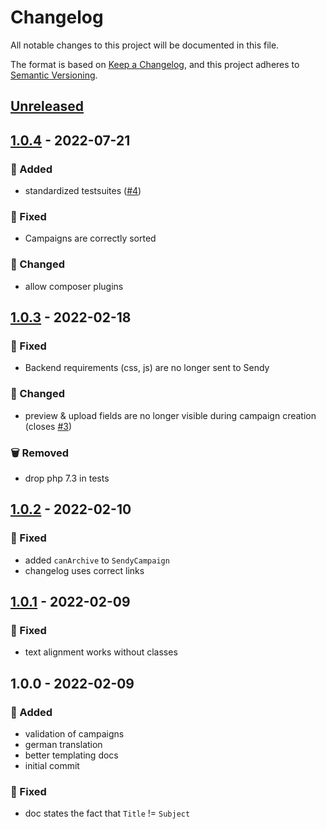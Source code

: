 # Changelog
All notable changes to this project will be documented in this file.

The format is based on [Keep a Changelog](https://keepachangelog.com/en/1.0.0/),
and this project adheres to [Semantic Versioning](https://semver.org/spec/v2.0.0.html).

<a name="unreleased"></a>
## [Unreleased]


<a name="1.0.4"></a>
## [1.0.4] - 2022-07-21
### 🍰 Added
- standardized testsuites ([#4](https://github.com/syntro-opensource/silverstripe-sendy/issues/4))

### 🐞 Fixed
- Campaigns are correctly sorted

### 🔧 Changed
- allow composer plugins


<a name="1.0.3"></a>
## [1.0.3] - 2022-02-18
### 🐞 Fixed
- Backend requirements (css, js) are no longer sent to Sendy

### 🔧 Changed
- preview & upload fields are no longer visible during campaign creation (closes [#3](https://github.com/syntro-opensource/silverstripe-sendy/issues/3))

### 🗑 Removed
- drop php 7.3 in tests


<a name="1.0.2"></a>
## [1.0.2] - 2022-02-10
### 🐞 Fixed
- added `canArchive` to `SendyCampaign`
- changelog uses correct links


<a name="1.0.1"></a>
## [1.0.1] - 2022-02-09
### 🐞 Fixed
- text alignment works without classes


<a name="1.0.0"></a>
## 1.0.0 - 2022-02-09
### 🍰 Added
- validation of campaigns
- german translation
- better templating docs
- initial commit

### 🐞 Fixed
- doc states the fact that `Title` != `Subject`


[Unreleased]: https://github.com/syntro-opensource/silverstripe-sendy/compare/1.0.4...HEAD
[1.0.4]: https://github.com/syntro-opensource/silverstripe-sendy/compare/1.0.3...1.0.4
[1.0.3]: https://github.com/syntro-opensource/silverstripe-sendy/compare/1.0.2...1.0.3
[1.0.2]: https://github.com/syntro-opensource/silverstripe-sendy/compare/1.0.1...1.0.2
[1.0.1]: https://github.com/syntro-opensource/silverstripe-sendy/compare/1.0.0...1.0.1
